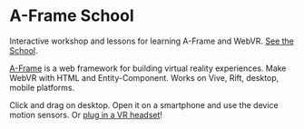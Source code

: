 # A-Frame School

Interactive workshop and lessons for learning A-Frame and WebVR. [See the School](https://aframevr.github.io/aframe-school/).

[A-Frame](https://aframe.io) is a web framework for building virtual reality experiences. Make WebVR with HTML and Entity-Component. Works on Vive, Rift, desktop, mobile platforms.

Click and drag on desktop. Open it on a smartphone and use the device motion sensors. Or [plug in a VR headset](https://webvr.rocks)!
